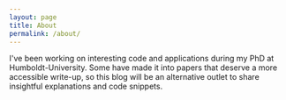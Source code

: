 ```yaml
---
layout: page
title: About
permalink: /about/
---
```


I've been working on interesting code and applications during my PhD at Humboldt-University. Some have made it into papers that deserve a more
accessible write-up, so this blog will be an alternative outlet to share insightful explanations and code snippets.
